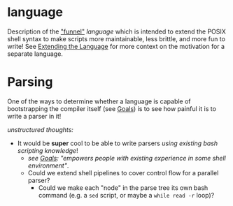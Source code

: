 language
========

Description of the ["funnel"](../README.md) *language* which is intended to extend the POSIX shell syntax to make scripts more maintainable, less brittle, and more fun to write! See [Extending the Language](../README.md#extending-the-language) for more context on the motivation for a separate language.

# Parsing
One of the ways to determine whether a language is capable of bootstrapping the compiler itself (see [Goals](../README.md#goals)) is to see how painful it is to write a parser in it!

*unstructured thoughts:*
- It would be **super** cool to be able to write parsers *using existing bash scripting knowledge*!
  - *see [Goals](../README.md#goals): "empowers people with existing experience in some shell environment"*.
  - Could we extend shell pipelines to cover control flow for a parallel parser?
    - Could we make each "node" in the parse tree its own bash command (e.g. a `sed` script, or maybe a `while read -r` loop)?
